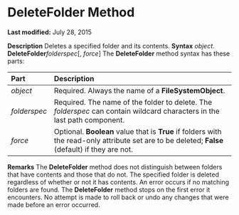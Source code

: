 
# DeleteFolder Method

 **Last modified:** July 28, 2015


 **Description**
Deletes a specified folder and its contents.
 **Syntax**
 _object_. **DeleteFolder**_folderspec_[,  _force_]
The  **DeleteFolder** method syntax has these parts:


|**Part**|**Description**|
|:-----|:-----|
| _object_|Required. Always the name of a  **FileSystemObject**.|
| _folderspec_|Required. The name of the folder to delete. The  _folderspec_ can contain wildcard characters in the last path component.|
| _force_|Optional.  **Boolean** value that is **True** if folders with the read-only attribute set are to be deleted; **False** (default) if they are not.|
 **Remarks**
The  **DeleteFolder** method does not distinguish between folders that have contents and those that do not. The specified folder is deleted regardless of whether or not it has contents.
An error occurs if no matching folders are found. The  **DeleteFolder** method stops on the first error it encounters. No attempt is made to roll back or undo any changes that were made before an error occurred.
